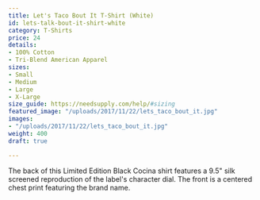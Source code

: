 ```yaml
---
title: Let's Taco Bout It T-Shirt (White)
id: lets-talk-bout-it-shirt-white
category: T-Shirts
price: 24
details:
- 100% Cotton
- Tri-Blend American Apparel
sizes:
- Small
- Medium
- Large
- X-Large
size_guide: https://needsupply.com/help/#sizing
featured_image: "/uploads/2017/11/22/lets_taco_bout_it.jpg"
images:
- "/uploads/2017/11/22/lets_taco_bout_it.jpg"
weight: 400
draft: true

---
```

The back of this Limited Edition Black Cocina shirt features a 9.5" silk screened reproduction of the label's character dial. The front is a centered chest print featuring the brand name.
